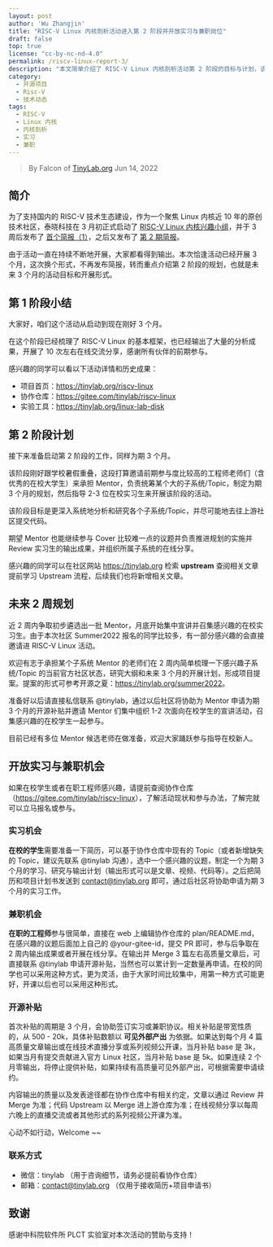 ```yaml
---
layout: post
author: 'Wu Zhangjin'
title: "RISC-V Linux 内核剖析活动进入第 2 阶段并开放实习与兼职岗位"
draft: false
top: true
license: "cc-by-nc-nd-4.0"
permalink: /riscv-linux-report-3/
description: "本文简单介绍了 RISC-V Linux 内核剖析活动第 2 阶段的目标与计划，该阶段开始开放招募实习生和兼职工程师。"
category:
  - 开源项目
  - Risc-V
  - 技术动态
tags:
  - RISC-V
  - Linux 内核
  - 内核剖析
  - 实习
  - 兼职
---
```


> By Falcon of [TinyLab.org][1]
> Jun 14, 2022

## 简介

为了支持国内的 RISC-V 技术生态建设，作为一个聚焦 Linux 内核近 10 年的原创技术社区，泰晓科技在 3 月初正式启动了 [RISC-V Linux 内核兴趣小组](https://tinylab.org/riscv-linux-analyse/)，并于 3 周后发布了 [首个简报（1）](https://tinylab.org/riscv-linux-report-1/)，之后又发布了 [第 2 期简报](https://tinylab.org/riscv-linux-report-2/)。

由于活动一直在持续不断地开展，大家都看得到输出。本次恰逢活动已经开展 3 个月，这次换个形式，不再发布简报，转而重点介绍第 2 阶段的规划，也就是未来 3 个月的活动目标和开展形式。

## 第 1 阶段小结

大家好，咱们这个活动从启动到现在刚好 3 个月。

在这个阶段已经梳理了 RISC-V Linux 的基本框架，也已经输出了大量的分析成果，开展了 10 次左右在线交流分享，感谢所有伙伴的前期参与。

感兴趣的同学可以看以下活动详情和历史成果：

* 项目首页：<https://tinylab.org/riscv-linux>
* 协作仓库：<https://gitee.com/tinylab/riscv-linux>
* 实验工具：<https://tinylab.org/linux-lab-disk>

## 第 2 阶段计划

接下来准备启动第 2 阶段的工作，同样为期 3 个月。

该阶段刚好跟学校暑假重叠，这段打算邀请前期参与度比较高的工程师老师们（含优秀的在校大学生）来承担 Mentor，负责统筹某个大的子系统/Topic，制定为期 3 个月的规划，然后指导 2-3 位在校实习生来开展该阶段的活动。

该阶段目标是更深入系统地分析和研究各个子系统/Topic，并尽可能地去往上游社区提交代码。

期望 Mentor 也能继续参与 Cover 比较难一点的议题并负责推进规划的实施并 Review 实习生的输出成果，并组织所属子系统的在线分享。

感兴趣的同学可以在社区网站 <https://tinylab.org> 检索 **upstream** 查阅相关文章提前学习 Upstream 流程，后续我们也将新增相关文章。

## 未来 2 周规划

近 2 周内争取初步遴选出一批 Mentor，月底开始集中宣讲并召集感兴趣的在校实习生。由于本次社区 Summer2022 报名的同学比较多，有一部分感兴趣的会直接邀请进 RISC-V Linux 活动。

欢迎有志于承担某个子系统 Mentor 的老师们在 2 周内简单梳理一下感兴趣子系统/Topic 的当前官方社区状态，研究大纲和未来 3 个月的开展计划，形成项目提案。提案的形式可参考开源之夏：<https://tinylab.org/summer2022>。

准备好以后请直接私信联系 @tinylab，通过以后社区将协助为 Mentor 申请为期 3 个月的开源补贴并邀请 Mentor 们集中组织 1-2 次面向在校学生的宣讲活动，召集感兴趣的在校学生一起参与。

目前已经有多位 Mentor 候选老师在做准备，欢迎大家踊跃参与指导在校新人。

## 开放实习与兼职机会

如果在校学生或者在职工程师感兴趣，请提前查阅协作仓库（<https://gitee.com/tinylab/riscv-linux>），了解活动现状和参与办法，了解完就可以立马报名或参与。

### 实习机会

**在校的学生**需要准备一下简历，可以基于协作仓库中现有的 Topic（或者新增缺失的 Topic，建议先联系 @tinylab 沟通），选中一个感兴趣的议题，制定一个为期 3 个月的学习、研究与输出计划（输出形式可以是文章、视频、代码等）。之后把简历和项目计划书发送到 contact@tinylab.org 即可，通过后社区将协助申请为期 3 个月的实习工作。

### 兼职机会

**在职的工程师**参与很简单，直接在 web 上编辑协作仓库的 plan/README.md，在感兴趣的议题后面加上自己的 @your-gitee-id，提交 PR 即可，参与后争取在 2 周内输出成果或者开展在线分享。在输出并 Merge 3 篇左右高质量文章后，可直接联系 @tinylab 申请开源补贴，当然也可以累计到一定数量再申请。在校的同学也可以采用这种方式，更为灵活，由于大家时间比较集中，用第一种方式可能更好，开课以后也可以采用这种形式。

### 开源补贴

首次补贴的周期是 3 个月，会协助签订实习或兼职协议。相关补贴是带宽性质的，从 500 - 20k，具体补贴数额以 **可见外部产出** 为依据。如果达到每个月 4 篇高质量文章输出或在线技术直播分享或系列视频公开课，当月补贴 base 是 3k，如果当月有提交贡献进入官方 Linux 社区，当月补贴 base 是 5k。如果连续 2 个月零输出，将停止提供补贴，如果持续有高质量可见外部产出，可根据需要申请续约。

内容输出的质量以及发表途径都在协作仓库中有相关约定，文章以通过 Review 并 Merge 为准；代码 Upstream 以 Merge 进上游仓库为准；在线视频分享以每周六晚上的直播交流或者其他形式的系列视频公开课为准。

心动不如行动，Welcome ~~

### 联系方式

* 微信：tinylab （用于咨询细节，请务必提前看协作仓库）
* 邮箱：contact@tinylab.org （仅用于接收简历+项目申请书）

## 致谢

感谢中科院软件所 PLCT 实验室对本次活动的赞助与支持！

[1]: https://tinylab.org
